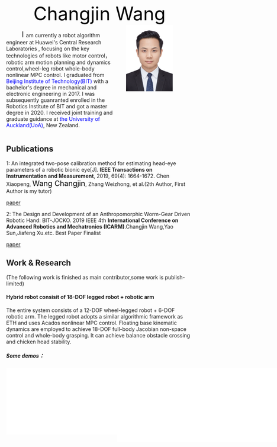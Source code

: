 <center>
    <span style="font-size: 50px; color: black;">Changjin Wang</span>
</center>

<div style="display: flex;">
    <div style="flex: 1;">
        <p style="text-indent: 2em; font-size: 100%;">
            &emsp;<span style="font-size: 150%;">I </span>  am currently a robot algorithm engineer at Huawei's Central Research Laboratories , focusing on the key technologies of robots like motor control，robotic arm motion planning and dynamics control,wheel-leg robot whole-body nonlinear MPC control. I graduated from <font color="blue">Beijing Institute of Technology(BIT)</font> with a bachelor's degree in mechanical and electronic engineering in 2017. I was subsequently guanranted enrolled in the Robotics Institute of BIT and got a master degree in 2020. I received joint training and graduate guidance at <font color="blue">the University of Auckland(UoA)</font>, New Zealand.
        </p>
    </div>
    <div style="width: 180px; margin-left: 4ch;">
        <img src="data\I.jpeg"  height=180 alt="Your Image" style="flex: 0;">
    </div>
</div>



## Publications

1:  An integrated two-pose calibration method for estimating head-eye parameters of a robotic bionic eye[J]. **IEEE Transactions on Instrumentation and Measurement**, 2019, 69(4): 1664-1672. Chen Xiaopeng, <span style="font-size: 20px; color: black;">Wang Changjin</span>, Zhang Weizhong, et al.(2th Author, First Author is my tutor)


[paper](https://ieeexplore.ieee.org/document/8716717) 

2: The Design and Development of an Anthropomorphic Worm-Gear Driven Robotic Hand: BIT-JOCKO.   2019 IEEE 4th **International Conference on Advanced Robotics and Mechatronics (ICARM)**.Changjin Wang,Yao Sun,Jiafeng Xu.etc.   Best Paper Finalist

[paper](https://ieeexplore.ieee.org/document/8834213)

## Work & Research
(The following work is finished as main contributor,some work is publish-limited)


#### Hybrid robot consisit of 18-DOF legged robot + robotic arm


 The entire system consists of a 12-DOF wheel-legged robot + 6-DOF robotic arm. The legged robot adopts a similar algorithmic framework as ETH and uses Acados nonlinear MPC control. Floating base kinematic dynamics are employed to achieve 18-DOF full-body Jacobian non-space control and whole-body grasping. It can achieve balance obstacle crossing and chicken head stability.


##### Some demos：
<div style="display: flex; justify-content: space-between;">
   <iframe src="data/demo.mp4" width="320" height="180" frameborder="0" allowfullscreen></iframe>
  <iframe src="data/allV2.mp4" width="320" height="200" frameborder="0" allowfullscreen></iframe>
  <iframe src="data/wbcGRASP1.mp4"  width="320" height="200" frameborder="0" allowfullscreen></iframe>
</div>

